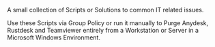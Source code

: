 A small collection of Scripts or Solutions to common IT related issues.

Use these Scripts via Group Policy or run it manually to Purge Anydesk, Rustdesk and Teamviewer entirely from a Workstation or Server in a Microsoft Windows Environment.
